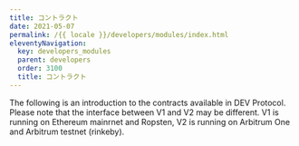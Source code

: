 ```yaml
---
title: コントラクト
date: 2021-05-07
permalink: /{{ locale }}/developers/modules/index.html
eleventyNavigation:
  key: developers_modules
  parent: developers
  order: 3100
  title: コントラクト
---
```


The following is an introduction to the contracts available in DEV Protocol.
Please note that the interface between V1 and V2 may be different.
V1 is running on Ethereum mainrnet and Ropsten, V2 is running on Arbitrum One and Arbitrum testnet (rinkeby).